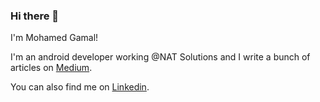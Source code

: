 ### Hi there 👋

I'm Mohamed Gamal!

I'm an android developer working @NAT Solutions and I write a bunch of articles on [Medium](https://mohamed-g1.medium.com/).

You can also find me on [Linkedin](http://linkedin.com/in/mohamed-gamal-a825b6148).


<!--
**Mohamed-G1/Mohamed-G1** is a ✨ _special_ ✨ repository because its `README.md` (this file) appears on your GitHub profile.

Here are some ideas to get you started:

- 🔭 I’m currently working on ...
- 🌱 I’m currently learning ...
- 👯 I’m looking to collaborate on ...
- 🤔 I’m looking for help with ...
- 💬 Ask me about ...
- 📫 How to reach me: ...
- 😄 Pronouns: ...
- ⚡ Fun fact: ...
-->
